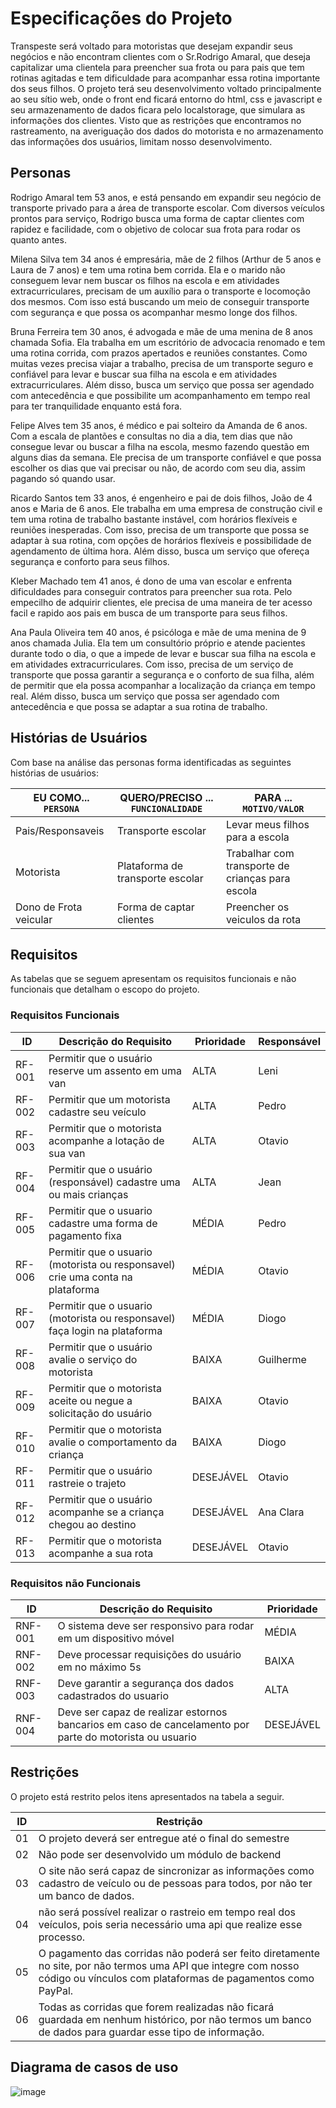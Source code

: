 # Especificações do Projeto

Transpeste será voltado para motoristas que desejam expandir seus negócios e não encontram clientes com o Sr.Rodrigo Amaral, que deseja capitalizar uma clientela para preencher sua frota ou para pais que tem rotinas agitadas e tem dificuldade para acompanhar essa rotina importante dos seus filhos. O projeto terá seu desenvolvimento voltado principalmente ao seu sítio web, onde o front end ficará entorno do html, css e javascript e seu armazenamento de dados ficara pelo localstorage, que simulara as informações dos clientes. Visto que as restrições que encontramos no rastreamento, na averiguação dos dados do motorista e no armazenamento das informações dos usuários, limitam nosso desenvolvimento.

## Personas

Rodrigo Amaral tem 53 anos, e está pensando em expandir seu negócio de transporte privado para a área de transporte escolar. Com diversos veículos prontos para serviço, Rodrigo busca uma forma de captar clientes com rapidez e facilidade, com o objetivo de colocar sua frota para rodar os quanto antes.

Milena Silva tem 34 anos é empresária, mãe de 2 filhos (Arthur de 5 anos e Laura de 7 anos) e tem uma rotina bem corrida. Ela e o marido não conseguem levar nem buscar os filhos na escola e em atividades extracurriculares, precisam de um auxílio para o transporte e locomoção dos mesmos. Com isso está buscando um meio de conseguir transporte com segurança e que possa os acompanhar mesmo longe dos filhos. 

Bruna Ferreira tem 30 anos, é advogada e mãe de uma menina de 8 anos chamada Sofia. Ela trabalha em um escritório de advocacia renomado e tem uma rotina corrida, com prazos apertados e reuniões constantes. Como muitas vezes precisa viajar a trabalho, precisa de um transporte seguro e confiável para levar e buscar sua filha na escola e em atividades extracurriculares. Além disso, busca um serviço que possa ser agendado com antecedência e que possibilite um acompanhamento em tempo real para ter tranquilidade enquanto está fora.

Felipe Alves tem 35 anos, é médico e pai solteiro da Amanda de 6 anos. Com a escala de plantões e consultas no dia a dia, tem dias que não consegue levar ou buscar a filha na escola, mesmo fazendo questão em alguns dias da semana. Ele precisa de um transporte confiável e que possa escolher os dias que vai precisar ou não, de acordo com seu dia, assim pagando só quando usar. 

Ricardo Santos tem 33 anos, é engenheiro e pai de dois filhos, João de 4 anos e Maria de 6 anos. Ele trabalha em uma empresa de construção civil e tem uma rotina de trabalho bastante instável, com horários flexíveis e reuniões inesperadas. Com isso, precisa de um transporte que possa se adaptar à sua rotina, com opções de horários flexíveis e possibilidade de agendamento de última hora. Além disso, busca um serviço que ofereça segurança e conforto para seus filhos.

Kleber Machado tem 41 anos, é dono de uma van escolar e enfrenta dificuldades para conseguir contratos para preencher sua rota. Pelo empecilho de adquirir clientes, ele precisa de uma maneira de ter acesso facil e rapido aos pais em busca de um transporte para seus filhos.

Ana Paula Oliveira tem 40 anos, é psicóloga e mãe de uma menina de 9 anos chamada Julia. Ela tem um consultório próprio e atende pacientes durante todo o dia, o que a impede de levar e buscar sua filha na escola e em atividades extracurriculares. Com isso, precisa de um serviço de transporte que possa garantir a segurança e o conforto de sua filha, além de permitir que ela possa acompanhar a localização da criança em tempo real. Além disso, busca um serviço que possa ser agendado com antecedência e que possa se adaptar a sua rotina de trabalho.


## Histórias de Usuários

Com base na análise das personas forma identificadas as seguintes histórias de usuários:

|EU COMO... `PERSONA`| QUERO/PRECISO ... `FUNCIONALIDADE` |PARA ... `MOTIVO/VALOR`                 |
|--------------------|------------------------------------|----------------------------------------|
|Pais/Responsaveis  | Transporte escolar           | Levar meus filhos para a escola               |
|Motorista       | Plataforma de transporte escolar                 | Trabalhar com transporte de crianças para escola |
|Dono de Frota veicular      | Forma de captar clientes                 | Preencher os veiculos da rota |



## Requisitos

As tabelas que se seguem apresentam os requisitos funcionais e não funcionais que detalham o escopo do projeto.

### Requisitos Funcionais

|ID    | Descrição do Requisito  | Prioridade | Responsável |
|------|-----------------------------------------|----| ----|
|RF-001| Permitir que o usuário reserve um assento em uma van | ALTA |Leni |
|RF-002| Permitir que um motorista cadastre seu veículo   | ALTA |Pedro |
|RF-003| Permitir que o motorista acompanhe a lotação de sua van  | ALTA |Otavio |
|RF-004| Permitir que o usuário (responsável) cadastre uma ou mais crianças	| ALTA	|Jean |
|RF-005| Permitir que o usuario cadastre uma forma de pagamento fixa | MÉDIA |Pedro |
|RF-006| Permitir que o usuario (motorista ou responsavel) crie uma conta na plataforma | MÉDIA |Otavio |
|RF-007| Permitir que o usuario (motorista ou responsavel) faça login na plataforma | MÉDIA |Diogo|
|RF-008| Permitir que o usuário avalie o serviço do motorista   | BAIXA |Guilherme |
|RF-009| Permitir que o motorista aceite ou negue a solicitação do usuário	| BAIXA |	Otavio|
|RF-010| Permitir que o motorista avalie o comportamento da criança  | BAIXA |Diogo |
|RF-011| Permitir que o usuário rastreie o trajeto   | DESEJÁVEL |Otavio|
|RF-012| Permitir que o usuário acompanhe se a criança chegou ao destino   | DESEJÁVEL |Ana Clara |
|RF-013| Permitir que o motorista acompanhe a sua rota  | DESEJÁVEL |Otavio |


### Requisitos não Funcionais

|ID     | Descrição do Requisito  |Prioridade |
|-------|-------------------------|----|
|RNF-001| O sistema deve ser responsivo para rodar em um dispositivo móvel | MÉDIA | 
|RNF-002| Deve processar requisições do usuário em no máximo 5s |  BAIXA | 
|RNF-003| Deve garantir a segurança dos dados cadastrados do usuario |  ALTA |
|RNF-004| Deve ser capaz de realizar estornos bancarios em caso de cancelamento por parte do motorista ou usuario |  DESEJÁVEL |


## Restrições

O projeto está restrito pelos itens apresentados na tabela a seguir.

|ID| Restrição                                             |
|--|-------------------------------------------------------|
|01| O projeto deverá ser entregue até o final do semestre |
|02| Não pode ser desenvolvido um módulo de backend        |
|03| O site não será capaz de sincronizar as informações como cadastro de veículo ou de pessoas para todos, por não ter um banco de dados.       |
|04| não será possível realizar o rastreio em tempo real dos veículos, pois seria necessário uma api que realize esse processo.        |
|05| O pagamento das corridas não poderá ser feito diretamente no site, por não termos uma API que integre com nosso código ou vínculos com plataformas de pagamentos como PayPal. |
|06| Todas as corridas que forem realizadas não ficará guardada em nenhum histórico, por não termos um banco de dados para guardar esse tipo de informação. |

## Diagrama de casos de uso
![image](https://user-images.githubusercontent.com/124322407/229393307-73184395-8460-4dcd-8659-443a3f59784c.png)
